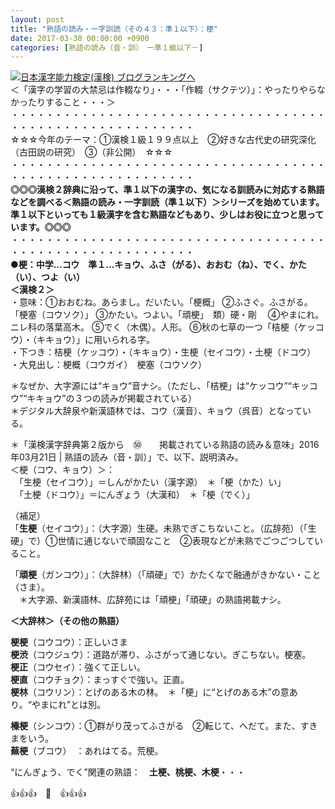 ```yaml
---
layout: post
title: "熟語の読み・一字訓読（その４３：準１以下）：梗"
date: 2017-03-30 00:00:00 +0900
categories: [熟語の読み（音・訓）　ー準１級以下－]
---
```


[![](/syuusyuu9701/assets/images/熟語の読み・一字訓読（その４３：準１以下）：梗-br_c_3028_1.gif)](http://blog.with2.net/link.php?1659096:3028 "日本漢字能力検定(漢検) ブログランキングへ")[日本漢字能力検定(漢検) ブログランキングへ](http://blog.with2.net/link.php?1659096:3028)  
＜「漢字の学習の大禁忌は作輟なり」・・・「作輟（サクテツ）」：やったりやらなかったりすること・・・＞  
・・・・・・・・・・・・・・・・・・・・・・・・・・・・・・・・・・・・・・・・・・・・・・・・・・・・・・・・・  
☆☆☆今年のテーマ：①漢検１級１９９点以上　②好きな古代史の研究深化（古田説の研究）　③（非公開）　☆☆☆　　  
・・・・・・・・・・・・・・・・・・・・・・・・・・・・・・・・・・・・・・・・・・・・・・・・・・・・・・・・・  
**◎◎◎漢検２辞典に沿って、準１以下の漢字の、気になる訓読みに対応する熟語などを調べる＜熟語の読み・一字訓読（準１以下）＞シリーズを始めています。準１以下といっても１級漢字を含む熟語などもあり、少しはお役に立つと思っています。◎◎◎**  
・・・・・・・・・・・・・・・・・・・・・・・・・・・・・・・・・・・・・・・・・・・・・・・・・・・・・・・・・  
**●梗：中学…コウ　準１…キョウ、ふさ（がる）、おおむ（ね）、でく、かた（い）、つよ（い）**  
**＜漢検２＞**  
・意味：①おおむね。あらまし。だいたい。「梗概」 ②ふさぐ。ふさがる。「梗塞（コウソク）」 ③かたい。つよい。「頑梗」　類）硬・剛 　④やまにれ。ニレ科の落葉高木。 ⑤でく（木偶）。人形。 ⑥秋の七草の一つ「桔梗（ケッコウ）・（キキョウ）」に用いられる字。  
・下つき：桔梗（ケッコウ）・（キキョウ）・生梗（セイコウ）・土梗（ドコウ）  
・大見出し：梗概（コウガイ）　梗塞（コウソク）  
  
＊なぜか、大字源には“キョウ”音ナシ。（ただし、「桔梗」は“ケッコウ”“キッコウ”“キキョウ”の３つの読みが掲載されている）  
＊デジタル大辞泉や新漢語林では、コウ（漢音）、キョウ（呉音）となっている。  
  
＊「漢検漢字辞典第２版から　㊿　　掲載されている熟語の読み＆意味」2016年03月21日 | 熟語の読み（音・訓）」で、以下、説明済み。  
＜梗（コウ、キョウ）＞：  
　「生梗（セイコウ）」＝しんがかたい（漢字源）　＊「梗（かた）い」  
　「土梗（ドコウ）」＝にんぎょう（大漢和）　＊「梗（でく）」  
  
（補足）  
「**生梗**（セイコウ）」：（大字源）生硬。未熟でぎこちないこと。（広辞苑）（「生硬」で）①世情に通じないで頑固なこと　②表現などが未熟でごつごつしていること。  
  
「**頑梗**（ガンコウ）」：（大辞林）（「頑硬」で）かたくなで融通がきかない・こと（さま）。  
　＊大字源、新漢語林、広辞苑には「頑梗」「頑硬」の熟語掲載ナシ。  
  
**＜大辞林＞（その他の熟語）**  
  
**梗梗**（コウコウ）：正しいさま  
**梗渋**（コウジュウ）：道路が滞り、ふさがって通じない。ぎこちない。梗塞。  
**梗正**（コウセイ）：強くて正しい。  
**梗直**（コウチョク）：まっすぐで強い。正直。  
**梗林**（コウリン）：とげのある木の林。　＊「梗」に“とげのある木”の意あり。“やまにれ”とは別。  
  
**榛梗**（シンコウ）：①群がり茂ってふさがる　②転じて、へだて。また、すきまをいう。  
**蕪梗**（ブコウ）　：あれはてる。荒梗。  
  
“にんぎょう、でく”関連の熟語：　**土梗、桃梗、木梗**・・・  
  
👍👍👍　🐔　👍👍👍  